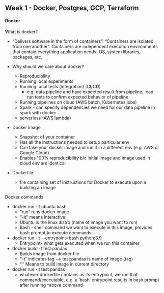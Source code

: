 ## Week 1 - Docker, Postgres, GCP, Terraform

<!-- * [Introduction to Docker](#de-zoomcamp---introduction-to-docker) -->

#### Docker

What is docker?
*  “Delivers software in the form of containers”. “Containers are isolated from one another”. Containers are independent execution environments that contain everything application needs: OS, system libraries, packages, etc.

* Why should we care about docker?
    * Reproducibility
    * Running local experiments
    * Running local tests (integration) (CI/CD)
        * e.g. data pipeline and have expected result from pipeline…can run tests to confirm expected behavior of pipeline
    * Running pipelines on cloud (AWS batch, Kubernetes jobs)
    * Spark - can specify dependencies we need for our data pipeline in spark with docker
    * serverless (AWS lambda)

* Docker image
    * Snapshot of your container
    * Has all the instructions needed to setup particular env
    * Can take your docker image and run it in a different env (e.g. AWS or Google Cloud)
    * Enables 100% reproducibility b/c initial image and image used in cloud env are identical

* Dockerfile
    * file containing set of instructions for Docker to execute upon a building an image

Docker commands
* docker run -it ubuntu bash
    * “run” runs docker image
    * “-it" means interactive
    * Ubuntu is the linux distro (name of image you want to run)
    * Bash - shell command we want to execute in this image, provides bash prompt to execute commands
* docker run -it --entrypoint=bash python:3.9
    * Entrypoint- what gets executed when we run this container
*  docker build -t test:pandas .
    * Builds image from docker file
    * “-t" indicates tag —> test:pandas is name of image (tag)
    * “.” Means to build image in current directory
*  docker run -it test:pandas
    * whatever dockerfile contains as its entrypoint, we run that command/executable, e.g. a ‘bash’ entrypoint results in bash prompt after running ^above command


<!-- * [Introduction to Postgres](#de-zoomcamp---introduction-to-postgres) -->
